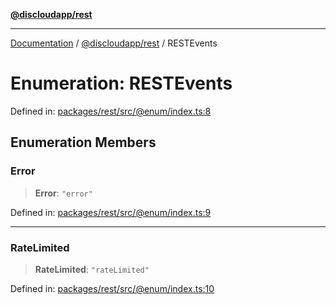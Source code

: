[**@discloudapp/rest**](../README.md)

***

[Documentation](../../../packages.md) / [@discloudapp/rest](../README.md) / RESTEvents

# Enumeration: RESTEvents

Defined in: [packages/rest/src/@enum/index.ts:8](https://github.com/discloud/discloud.app/blob/1458affc9a022eb2fc5fe37e7b3b002130b2fdad/packages/rest/src/@enum/index.ts#L8)

## Enumeration Members

### Error

> **Error**: `"error"`

Defined in: [packages/rest/src/@enum/index.ts:9](https://github.com/discloud/discloud.app/blob/1458affc9a022eb2fc5fe37e7b3b002130b2fdad/packages/rest/src/@enum/index.ts#L9)

***

### RateLimited

> **RateLimited**: `"rateLimited"`

Defined in: [packages/rest/src/@enum/index.ts:10](https://github.com/discloud/discloud.app/blob/1458affc9a022eb2fc5fe37e7b3b002130b2fdad/packages/rest/src/@enum/index.ts#L10)
